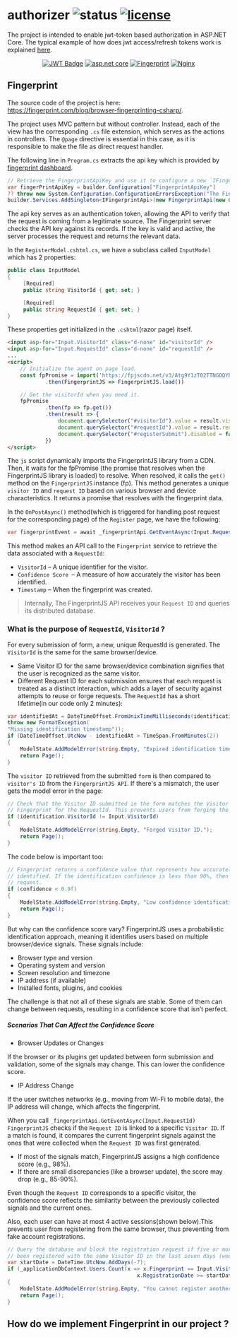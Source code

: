 # authorizer <img src="https://badge.ttsalpha.com/api?label=status&status=passing&color=green" alt="status"/> <a href="https://github.com/blendereru/authorizer?tab=MIT-1-ov-file"><img src="https://badge.ttsalpha.com/api?label=license&status=MIT" alt="license"/></a>
The project is intended to enable jwt-token based authorization in ASP.NET Core. The typical example of how does jwt access/refresh
tokens work is explained [here](https://gist.github.com/zmts/802dc9c3510d79fd40f9dc38a12bccfc).

<div align="center">
  <a href="https://gist.github.com/zmts/802dc9c3510d79fd40f9dc38a12bccfc"><img src="https://img.shields.io/badge/JWT-black?logo=JSON%20web%20tokens" alt="JWT Badge"></a>
  <a href="https://learn.microsoft.com/en-us/aspnet/core/?view=aspnetcore-8.0"><img src="https://img.shields.io/badge/asp.net%20core-420987?style=flat&logo=dotnet&link=https://learn.microsoft.com/en-us/aspnet/core/?view=aspnetcore-8.0" alt="asp.net core" /></a>
  <a href="https://fingerprint.com/blog/browser-fingerprinting-csharp/"><img src="https://img.shields.io/badge/Fingerprint-d94d16?style=flat&link=https://fingerprint.com/blog/browser-fingerprinting-csharp/" alt="Fingerprint" /></a>
  <a href="https://nginx.org/en/docs/"><img src="https://img.shields.io/badge/Nginx-09ad14?style=flat&logo=nginx&link=https://nginx.org/en/docs/" alt="Nginx" /></a>
</div>


## Fingerprint
The source code of the project is here: https://fingerprint.com/blog/browser-fingerprinting-csharp/. 

The project uses MVC pattern but without controller. Instead, each of the view has the corresponding `.cs` file extension, which serves
as the actions in controllers. The `@page` directive is essential in this case, as it is responsible to make the file as direct 
request handler. 

The following line in `Program.cs`  extracts the api key which is provided by [fingerprint dashboard](https://dashboard.fingerprint.com/).
```csharp
// Retrieve the FingerprintApiKey and use it to configure a new `IFingerprintApi` service.
var fingerPrintApiKey = builder.Configuration["FingerprintApiKey"]
?? throw new System.Configuration.ConfigurationErrorsException("The FingerprintApiKey property is required.");
builder.Services.AddSingleton<IFingerprintApi>(new FingerprintApi(new Configuration(fingerPrintApiKey)));
```
The api key serves as an authentication token, allowing the API to verify that the request is coming from a legitimate source.
The Fingerprint server checks the API key against its records. If the key is valid and active, the server processes the request and returns the relevant data.

In the `RegisterModel.cshtml.cs`, we have a subclass called `InputModel` which has 2 properties:
```csharp
public class InputModel
{
     [Required]
     public string VisitorId { get; set; }

     [Required]
     public string RequestId { get; set; }
}
```
These properties get initialized in the `.cshtml`(razor page) itself.
```html
<input asp-for="Input.VisitorId" class="d-none" id="visitorId" />
<input asp-for="Input.RequestId" class="d-none" id="requestId" />
...
<script>
    // Initialize the agent on page load.
    const fpPromise = import('https://fpjscdn.net/v3/Atg9Y1zT02TTNGOQYbkl')
            .then(FingerprintJS => FingerprintJS.load())

    // Get the visitorId when you need it.
    fpPromise
            .then(fp => fp.get())
            .then(result => {
                document.querySelector("#visitorId").value = result.visitorId;
                document.querySelector("#requestId").value = result.requestId;
                document.querySelector("#registerSubmit").disabled = false;
            })
</script>
```
The `js` script dynamically imports the FingerprintJS library from a CDN. Then, it waits for the fpPromise (the promise that resolves when the FingerprintJS library is loaded) to resolve.
When resolved, it calls the `get()` method on the `FingerprintJS` instance (fp). This method generates a unique `visitor ID` and `request ID` based on various browser and device characteristics. 
It returns a promise that resolves with the fingerprint data.

In the `OnPostAsync()` method(which is triggered for handling post request for the corresponding page) of the `Register` page,
we have the following:
```csharp
var fingerprintEvent = await _fingerprintApi.GetEventAsync(Input.RequestId);
```
This method makes an API call to the `Fingerprint` service to retrieve the data associated with a `RequestId`:
* `VisitorId` – A unique identifier for the visitor.
* `Confidence Score `– A measure of how accurately the visitor has been identified.
* `Timestamp` – When the fingerprint was created.
> Internally, The FingerprintJS API receives your `Request ID` and queries its distributed database.

### What is the purpose of `RequestId`, `VisitorId` ?
For every submission of form, a new, unique RequestId is generated. The `VisitorId` is the same for the same browser/device.
* Same Visitor ID for the same browser/device combination signifies that the user is recognized as the same visitor.
* Different Request ID for each submission ensures that each request is treated as a distinct interaction, which adds a layer of security against attempts to reuse or forge requests.
The `RequestId` has a short lifetime(in our code only 2 minutes):
```csharp
var identifiedAt = DateTimeOffset.FromUnixTimeMilliseconds(identification.Timestamp ??
throw new FormatException(
"Missing identification timestamp"));
if (DateTimeOffset.UtcNow - identifiedAt > TimeSpan.FromMinutes(2))
{
    ModelState.AddModelError(string.Empty, "Expired identification timestamp.");
    return Page();
}
```
The `visitor ID` retrieved from the submitted `form` is then compared to `visitor's ID` from the `FingerprintJS API`.
If there's a mismatch, the user gets the model error in the page:
```csharp
// Check that the Visitor ID submitted in the form matches the Visitor ID returned by
// Fingerprint for the RequestId. This prevents users from forging the Visitor ID.
if (identification.VisitorId != Input.VisitorId)
{
    ModelState.AddModelError(string.Empty, "Forged Visitor ID.");
    return Page();
}
```

The code below is important too:
```csharp
// Fingerprint returns a confidence value that represents how accurately the visitor was
// identified. If the identification confidence is less than 90%, then reject the registration
// request.
if (confidence < 0.9f)
{
    ModelState.AddModelError(string.Empty, "Low confidence identification score.");
    return Page();
}
```
But why can the confidence score vary? FingerprintJS uses a probabilistic identification approach, meaning it identifies
users based on multiple browser/device signals. These signals include:
* Browser type and version
* Operating system and version
* Screen resolution and timezone
* IP address (if available)
* Installed fonts, plugins, and cookies

The challenge is that not all of these signals are stable. Some of them can change between requests, resulting in a confidence
score that isn’t perfect.

##### Scenarios That Can Affect the Confidence Score

* Browser Updates or Changes

If the browser or its plugins get updated between form submission and validation, some of the signals may change. This can lower the confidence score.
* IP Address Change

If the user switches networks (e.g., moving from Wi-Fi to mobile data), the IP address will change, which affects the fingerprint.

When you call  `_fingerprintApi.GetEventAsync(Input.RequestId)` `FingerprintJS` checks if the `Request ID`
is linked to a specific `Visitor ID`. If a match is found, it compares the current fingerprint signals against the ones that were
collected when the `Request ID` was first generated.

* If most of the signals match, FingerprintJS assigns a high confidence score (e.g., 98%).
* If there are small discrepancies (like a browser update), the score may drop (e.g., 85-90%).

Even though the `Request ID` corresponds to a specific visitor, the confidence score reflects the similarity
between the previously collected signals and the current ones.


Also, each user can have at most 4 active sessions(shown below).This prevents user from registering from the same browser, thus
preventing from fake account registrations. 
```csharp
// Query the database and block the registration request if five or more accounts have
// been registered with the same Visitor ID in the last seven days (week).
var startDate = DateTime.UtcNow.AddDays(-7);
if (_applicationDbContext.Users.Count(x => x.Fingerprint == Input.VisitorId && 
                                         x.RegistrationDate >= startDate) >= 5)
{
    ModelState.AddModelError(string.Empty, "You cannot register another account using this browser.");
    return Page();
}
```
## How do we implement Fingerprint in our project ?



